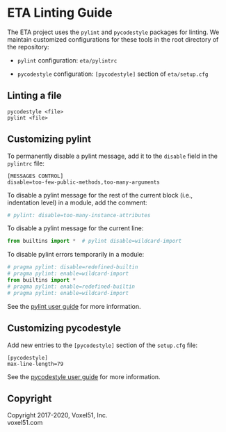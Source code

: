 # ETA Linting Guide

The ETA project uses the `pylint` and `pycodestyle` packages for linting. We
maintain customized configurations for these tools in the root directory of
the repository:

* `pylint` configuration: `eta/pylintrc`

* `pycodestyle` configuration: `[pycodestyle]` section of `eta/setup.cfg`


## Linting a file

```shell
pycodestyle <file>
pylint <file>
```


## Customizing pylint

To permanently disable a pylint message, add it to the `disable` field in
the `pylintrc` file:

```shell
[MESSAGES CONTROL]
disable=too-few-public-methods,too-many-arguments
```

To disable a pylint message for the rest of the current block (i.e.,
indentation level) in a module, add the comment:

```python
# pylint: disable=too-many-instance-attributes
```

To disable a pylint message for the current line:

```python
from builtins import *  # pylint disable=wildcard-import
```

To disable pylint errors temporarily in a module:

```python
# pragma pylint: disable=redefined-builtin
# pragma pylint: enable=wildcard-import
from builtins import *
# pragma pylint: enable=redefined-builtin
# pragma pylint: enable=wildcard-import
```

See the [pylint user guide](https://pylint.readthedocs.io/en/latest/) for more
information.


## Customizing pycodestyle

Add new entries to the `[pycodestyle]` section of the `setup.cfg` file:

```shell
[pycodestyle]
max-line-length=79
```

See the [pycodestyle user guide](
https://pycodestyle.readthedocs.io/en/latest/intro.html) for more information.


## Copyright

Copyright 2017-2020, Voxel51, Inc.<br>
voxel51.com
